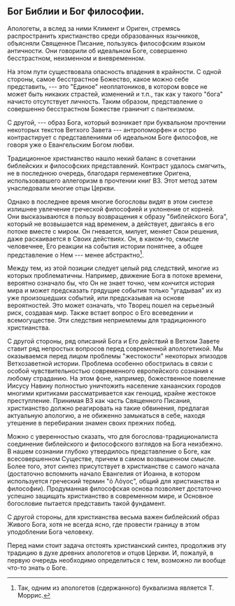 ## Бог Библии и Бог философии.

Апологеты, а вслед за ними Климент и Ориген, стремясь распространить христианство среди образованных язычников, объясняли Священное Писание, пользуясь философским языком античности. Они говорили об идеальном Боге, совершенно бесстрастном, неизменном и вневременном. 

На этом пути существовала опасность впадения в крайности. С одной стороны, самое бесстрастное Божество, какое можно себе представить, --- это "Единое" неоплатоников, в котором вовсе не может быть никаких страстей, изменений и т.п., так как у такого "бога" начисто отсутствует личность. Таким образом, представление о совершенно бесстрастном Божестве граничит с пантеизмом.

С другой, --- образ Бога, который возникает при буквальном прочтении некоторых текстов Ветхого Завета --- антропоморфен и остро контрастирует с представлениями об идеальном Боге философов, не говоря уже о Евангельским Богом любви.

Традиционное христианство нашло некий баланс в сочетании библейских и философских представлений. Контраст удалось смягчить, не в последнюю очередь, благодаря герменевтике Оригена, использовавшего аллегоризм в прочтении книг ВЗ. Этот метод затем унаследовали многие отцы Церкви.

Однако в последнее время многие богословы видят в этом синтезе излишнее увлечение греческой философией и уклонение от корней. Они высказываются в пользу возвращения к образу "библейского Бога", который не возвышается над временем, а действует, двигаясь в его потоке вместе с миром. Он гневается, милует, меняет Свои решения, даже раскаивается в Своих действиях. Он, в каком-то, смысле человечнее, Его реакции на события истории понятнее, а общее представление о Нем --- менее абстрактно[^bo0001].

Между тем, из этой позиции следует целый ряд следствий, многие из которых проблематичны. Например, движение Бога в потоке времени, вероятно означало бы, что Он не знает точно, чем кончится история мира и может предсказать грядущие события только "угадывая" их из уже произошедших событий, или предсказывая на основе вероятностей. Это может означать, что Творец пошел на серьезный риск, создавая мир. Также встает вопрос о Его всеведении и всемогуществе. Эти следствия неприемлемы для традиционного христианства.

С другой стороны, ряд описаний Бога и Его действий в Ветхом Завете ставит ряд непростых вопросов перед современной апологетикой. Мы оказываемся перед лицом проблемы "жестокости" некоторых эпизодов Ветхозаветной истории. Проблема особенно обострилась в связи с особой чувствительностью современного европейского сознания к любому страданию. На этом фоне, например, божественное повеление Иисусу Навину полностью уничтожить население ханаанских городов многими критиками рассматривается как геноцид, крайне жестокое преступление. Принимая ВЗ как часть Священного Писания, христианство должно реагировать на такие обвинения, предлагая актуальную апологию, а не обиженно замыкаться в себе, находя утешение в перебирании знамен своих прежних побед.

Можно с уверенностью сказать, что для богослова-традиционалиста соединение библейского и философского взглядов на Бога неизбежно. В нашем сознании глубоко утвердилось представление о Боге, как всесовершенном Существе, причем в самом возвышенном смысле. Более того, этот синтез присутствует в христианстве с самого начала (достаточно вспомнить начало Евангелия от Иоанна, в котором используется греческий термин "ὁ Λόγος", общий для христианства и философии). Продуманная философская основа позволяет достаточно успешно защищать христианство в современном мире, и Основное богословие пытается представить такой фундамент.

С другой стороны, для христианства весьма важен библейский образ Живого Бога, хотя не всегда ясно, где провести границу в этом уподоблении Бога человеку.

Перед нами стоит задача отстоять христианский синтез, продолжив эту традицию в духе древних апологетов и отцов Церкви. И, пожалуй, в первую очередь необходимо определиться с тем, возможно ли вообще что-то знать о Боге.

[^bo0001]: Так, одним из апологетов (сдержанного) буквализма является Т. Моррис.
